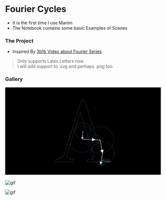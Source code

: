 # Fourier Cycles

- It is the first time I use Manim 
- The Notebook contains some basic Examples of Scenes

### The Project
- Inspired By [3b1b Video about Fourier Series](https://youtu.be/r6sGWTCMz2k)
> Only supports Latex Letters now.  
> I will add support to .svg and perhaps .png too.

### Gallery


![gif](assets/Lambda2.gif "Lambda")

![gif](assets/psi2.gif "Psi")

![gif](assets/Sigma2.gif "Sigma")
